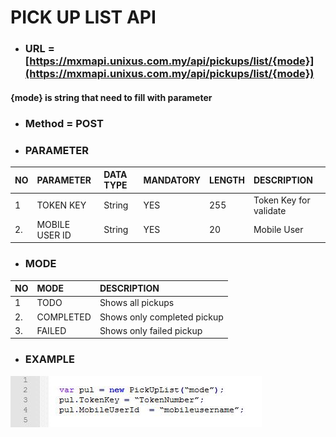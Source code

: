 # PICK UP LIST API

* ### URL = [https://mxmapi.unixus.com.my/api/pickups/list/{mode}](https://mxmapi.unixus.com.my/api/pickups/list/{mode})

#### {mode}  is string that need to fill with parameter

* ### Method = POST
* ### PARAMETER

| NO | PARAMETER | DATA TYPE | MANDATORY | LENGTH | DESCRIPTION |
| :--- | :--- | :--- | :--- | :--- | :--- |
| 1 | TOKEN KEY | String | YES | 255 | Token Key for validate |
| 2. | MOBILE USER ID | String | YES | 20 | Mobile User |

* ### MODE

| NO | MODE | DESCRIPTION |
| :--- | :--- | :--- |
| 1 | TODO | Shows all pickups |
| 2. | COMPLETED | Shows only completed pickup |
| 3. | FAILED | Shows only failed pickup |

* ### EXAMPLE

![](/assets/pickuplist.JPG)

